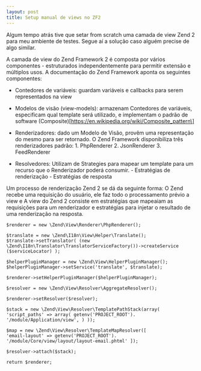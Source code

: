 ```yaml
---
layout: post
title: Setup manual de views no ZF2
---
```


Algum tempo atrás tive que setar from scratch uma camada de view
Zend 2 para meu ambiente de testes. Segue aí a solução caso alguém
precise de algo similar.

A camada de view do Zend Framework 2 é composta por vários
componentes - estruturados independentemente para permitir extensão e
múltiplos usos. A documentação do Zend Framework aponta os seguintes
componentes:

- Contedores de variáveis: guardam variáveis e callbacks para
serem representados na view
- Modelos de visão (view-models): armazenam Contedores de variáveis, especificam qual template
será utilizado, e implementam o padrão de software (Composite)[https://en.wikipedia.org/wiki/Composite_pattern\]

- Renderizadores: dado um Modelo de Visão, provêm uma representação
do mesmo para ser retornado. O Zend Framework disponibiliza três
renderizadores padrão: 1. PhpRenderer 2. JsonRenderer 3. FeedRenderer

- Resolvedores: Utilizam de Strategies para mapear um template para
um recurso que o Renderizador poderá consumir. - Estratégias de
renderização - Estratégias de resposta

Um processo de renderização Zend 2 se dá da
seguinte forma: O Zend recebe uma requisição do usuário, ele faz
todo o processamento prévio a view e A view do Zend 2 consiste em
estratégias que mapeaiam as requisições para um renderizador e
estratégias para injetar o resultado de uma renderização na resposta.


```
$renderer = new \Zend\View\Renderer\PhpRenderer();

$translate = new \Zend\I18n\View\Helper\Translate();
$translate->setTranslator( (new
\Zend\I18n\Translator\TranslatorServiceFactory())->createService
($serviceLocator) );

$helperPluginManager = new \Zend\View\HelperPluginManager();
$helperPluginManager->setService('translate', $translate);

$renderer->setHelperPluginManager($helperPluginManager);

$resolver = new \Zend\View\Resolver\AggregateResolver();

$renderer->setResolver($resolver);

$stack = new \Zend\View\Resolver\TemplatePathStack(array(
'script_paths' => array( getenv('PROJECT_ROOT').  '/module/Application/view', ) ));

$map = new \Zend\View\Resolver\TemplateMapResolver([
'email-layout' => getenv('PROJECT_ROOT').
'/module/Core/view/layout/layout-email.phtml' ]);

$resolver->attach($stack);

return $renderer;
```

